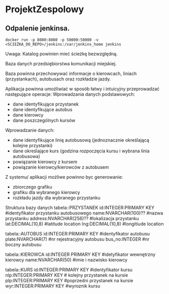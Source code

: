 # ProjektZespolowy

## Odpalenie jenkinsa.

```
docker run -p 8080:8080 -p 50000:50000 -v <SCIEŻKA_DO_REPO>/jenkins:/var/jenkins_home jenkins

```

Uwaga: Katalog powinien mieć ścieżkę bezwzględną.

Baza danych przedsiębiorstwa komunikacji miejskiej.

Baza powinna przechowywać informacje o kierowcach, liniach (przystankach), autobusach oraz rozkładzie jazdy.

Aplikacja powinna umożliwiać w sposób łatwy i intuicyjny przeprowadzać następujące operacje:
Wprowadzania danych podstawowych:
- dane identyfikujące przystanek
- dane identyfikujące autobus
- dane kierowcy
- dane poszczególnych kursów

Wprowadzanie danych: 
- dane identyfikujące linię autobusową (jednoznacznie określającą kolejne przystanki)
- dane określające kurs (godzina rozpoczęcia kursu i wybrana linia autobusowa)
- powiązanie kierowcy z kursem
- powiązanie kierowcy/kierowców z autobusem

Z systemu/ aplikacji możliwe powinno byc generowanie:
- zbiorczego grafiku
- grafiku dla wybranego kierowcy
- rozkładu jazdy dla wybranego przystanku

Struktura bazy danych
tabela::PRZYSTANEK
id:INTEGER:PRIMARY KEY #identyfikator przystanku autobusowego
name:NVARCHAR(100)?? #nazwa przystanku
address:NVARCHAR(256)?? #lokalizacja przystanku
lat:DECIMAL(10,8) #latitude location
lng:DECIMAL(10,8) #longitiude location

tabela::AUTOBUS
id:INTEGER:PRIMARY KEY #identyfikator autobusu
plate:NVARCHAR(7) #nr rejestracyjny autobusu
bus_no:INTEGER #nr boczny autobusu

tabela::KIEROWCA
id:INTEGER PRIMARY KEY #idetyfikator wewnętrzny kierowcy
name:NVARCHAR(50) #imie i nazwisko kierowcy

tabela::KURS
id:INTEGER:PRIMARY KEY #identyfikator kursu
nlp:INTEGER:PRIMARY KEY # kolejny przystanek na kursie
plp:INTEGER:PRIMARY KEY #poprzedni przystanek na kursie
wyr:INTEGER:PRIMARY KEY #wyroznik kursu
